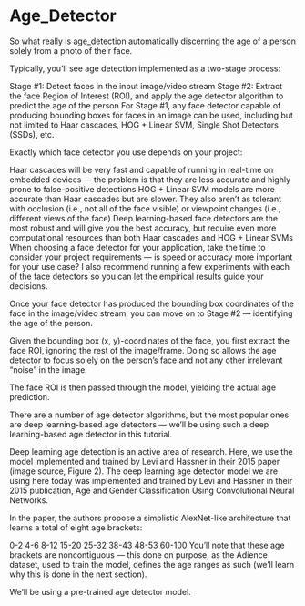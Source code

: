 # Age_Detector
So what really is age_detection
automatically discerning the age of a person solely from a photo of their face.

Typically, you’ll see age detection implemented as a two-stage process:

Stage #1: Detect faces in the input image/video stream
Stage #2: Extract the face Region of Interest (ROI), and apply the age detector algorithm to predict the age of the person
For Stage #1, any face detector capable of producing bounding boxes for faces in an image can be used, including but not limited to Haar cascades, HOG + Linear SVM, Single Shot Detectors (SSDs), etc.

Exactly which face detector you use depends on your project:

Haar cascades will be very fast and capable of running in real-time on embedded devices — the problem is that they are less accurate and highly prone to false-positive detections
HOG + Linear SVM models are more accurate than Haar cascades but are slower. They also aren’t as tolerant with occlusion (i.e., not all of the face visible) or viewpoint changes (i.e., different views of the face)
Deep learning-based face detectors are the most robust and will give you the best accuracy, but require even more computational resources than both Haar cascades and HOG + Linear SVMs
When choosing a face detector for your application, take the time to consider your project requirements — is speed or accuracy more important for your use case? I also recommend running a few experiments with each of the face detectors so you can let the empirical results guide your decisions.

Once your face detector has produced the bounding box coordinates of the face in the image/video stream, you can move on to Stage #2 — identifying the age of the person.

Given the bounding box (x, y)-coordinates of the face, you first extract the face ROI, ignoring the rest of the image/frame. Doing so allows the age detector to focus solely on the person’s face and not any other irrelevant “noise” in the image.

The face ROI is then passed through the model, yielding the actual age prediction.

There are a number of age detector algorithms, but the most popular ones are deep learning-based age detectors — we’ll be using such a deep learning-based age detector in this tutorial.


 Deep learning age detection is an active area of research. Here, we use the model implemented and trained by Levi and Hassner in their 2015 paper (image source, Figure 2).
The deep learning age detector model we are using here today was implemented and trained by Levi and Hassner in their 2015 publication, Age and Gender Classification Using Convolutional Neural Networks.

In the paper, the authors propose a simplistic AlexNet-like architecture that learns a total of eight age brackets:

0-2
4-6
8-12
15-20
25-32
38-43
48-53
60-100
You’ll note that these age brackets are noncontiguous — this done on purpose, as the Adience dataset, used to train the model, defines the age ranges as such (we’ll learn why this is done in the next section).

We’ll be using a pre-trained age detector model.
